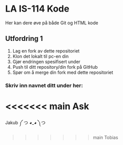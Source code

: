 # LA IS-114 Kode
Her kan dere øve på både Git og HTML kode
## Utfordring 1
1. Lag en fork av dette repositoriet
2. Klon det lokalt til pc-en din
3. Gjør endringen spesifisert under
4. Push til ditt repository/din fork på GitHub
5. Spør om å merge din fork med dette repositoriet
### Skriv inn navnet ditt under her:
<<<<<<< main
Ask
=======
Jakub ༼ つ ◕_◕ ༽つ
>>>>>>> main
Tobias
